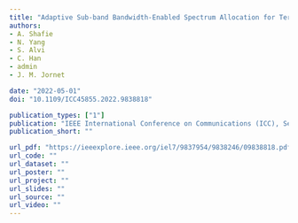 ```yaml
---
title: "Adaptive Sub-band Bandwidth-Enabled Spectrum Allocation for Terahertz Communication Systems"
authors:
- A. Shafie
- N. Yang
- S. Alvi
- C. Han
- admin
- J. M. Jornet

date: "2022-05-01"
doi: "10.1109/ICC45855.2022.9838818"

publication_types: ["1"]
publication: "IEEE International Conference on Communications (ICC), Seoul, South Korea"
publication_short: ""

url_pdf: "https://ieeexplore.ieee.org/iel7/9837954/9838246/09838818.pdf"
url_code: ""
url_dataset: ""
url_poster: ""
url_project: ""
url_slides: ""
url_source: ""
url_video: ""
---
```

